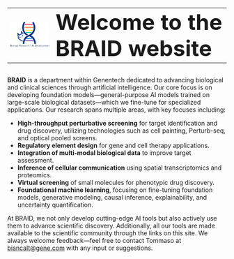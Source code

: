 



<table style="border: none;">
<tr>
<td "border: none;"><img src="logo.png" width="300"></td>
<td "border: none;"><strong style="font-size: 50px;">Welcome to the BRAID website</strong></td>
</tr>
</table>

## 

**BRAID** is a department within Genentech dedicated to advancing biological and clinical sciences through artificial intelligence. Our core focus is on developing foundation models—general-purpose AI models trained on large-scale biological datasets—which we fine-tune for specialized applications. Our research spans multiple areas, with key focuses including:

- **High-throughput perturbative screening** for target identification and drug discovery, utilizing technologies such as cell painting, Perturb-seq, and optical pooled screens.
- **Regulatory element design** for gene and cell therapy applications.
- **Integration of multi-modal biological data** to improve target assessment.
- **Inference of cellular communication** using spatial transcriptomics and proteomics.
- **Virtual screening** of small molecules for phenotypic drug discovery.
- **Foundational machine learning**, focusing on fine-tuning foundation models, generative modeling, causal inference, explainability, and uncertainty quantification.

At BRAID, we not only develop cutting-edge AI tools but also actively use them to advance scientific discovery. Additionally, all our tools are made available to the scientific community through the links on this site. We always welcome feedback—feel free to contact Tommaso at [biancalt@gene.com](mailto:biancalt@gene.com) with any input or suggestions.

## 
